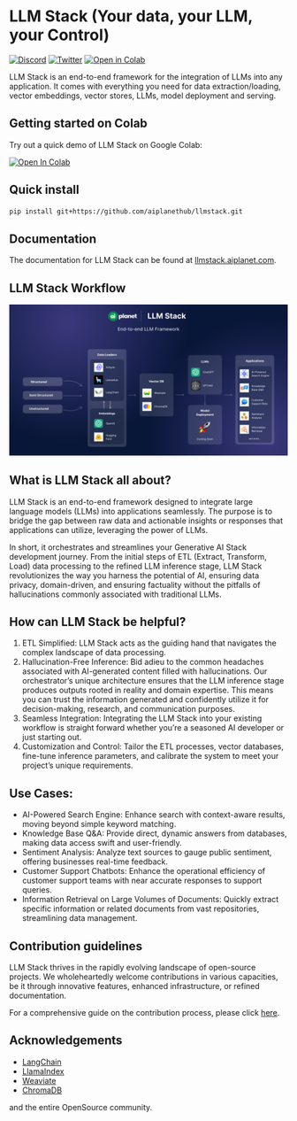 # LLM Stack (Your data, your LLM, your Control)

[![Discord](https://dcbadge.vercel.app/api/server/4aWV7He2QU?style=flat)](https://discord.gg/4aWV7He2QU)
[![Twitter](https://img.shields.io/twitter/follow/aiplanet4all)](https://twitter.com/aiplanet4all)
[![Open in Colab](https://camo.githubusercontent.com/84f0493939e0c4de4e6dbe113251b4bfb5353e57134ffd9fcab6b8714514d4d1/68747470733a2f2f636f6c61622e72657365617263682e676f6f676c652e636f6d2f6173736574732f636f6c61622d62616467652e737667)](https://colab.research.google.com/drive/1R-vnA0X5gTo_era8YChOvhFMVTVu7K-8?usp=sharing)

LLM Stack is an end-to-end framework for the integration of LLMs into any application. It comes with everything you need for data extraction/loading, vector embeddings, vector stores, LLMs, model deployment and serving.

## Getting started on Colab

Try out a quick demo of LLM Stack on Google Colab:

[![Open In Colab](https://colab.research.google.com/assets/colab-badge.svg)](https://colab.research.google.com/drive/1R-vnA0X5gTo_era8YChOvhFMVTVu7K-8?usp=sharing)

## Quick install

```bash
pip install git+https://github.com/aiplanethub/llmstack.git
```

## Documentation

The documentation for LLM Stack can be found at [llmstack.aiplanet.com](https://llmstack.aiplanet.com).

## LLM Stack Workflow
![LLM Stack Workflow](./assets/workflow.png)


## What is LLM Stack all about?

LLM Stack is an end-to-end framework designed to integrate large language models (LLMs) into applications seamlessly. The purpose is to bridge the gap between raw data and actionable insights or responses that applications can utilize, leveraging the power of LLMs.

In short, it orchestrates and streamlines your Generative AI Stack development journey. From the initial steps of ETL (Extract, Transform, Load) data processing to the refined LLM inference stage, LLM Stack revolutionizes the way you harness the potential of AI, ensuring data privacy, domain-driven, and ensuring factuality without the pitfalls of hallucinations commonly associated with traditional LLMs.

## How can LLM Stack be helpful?


1. ETL Simplified: LLM Stack acts as the guiding hand that navigates the complex landscape of data processing. 
2. Hallucination-Free Inference: Bid adieu to the common headaches associated with AI-generated content filled with hallucinations. Our orchestrator’s unique architecture ensures that the LLM inference stage produces outputs rooted in reality and domain expertise. This means you can trust the information generated and confidently utilize it for decision-making, research, and communication purposes.
3. Seamless Integration: Integrating the LLM Stack into your existing workflow is straight forward whether you’re a seasoned AI developer or just starting out.
4. Customization and Control: Tailor the ETL processes, vector databases, fine-tune inference parameters, and calibrate the system to meet your project’s unique requirements.

## Use Cases:

- AI-Powered Search Engine: Enhance search with context-aware results, moving beyond simple keyword matching.
- Knowledge Base Q&A: Provide direct, dynamic answers from databases, making data access swift and user-friendly.
- Sentiment Analysis: Analyze text sources to gauge public sentiment, offering businesses real-time feedback.
- Customer Support Chatbots: Enhance the operational efficiency of customer support teams with near accurate responses to support queries.
- Information Retrieval on Large Volumes of Documents: Quickly extract specific information or related documents from vast repositories, streamlining data management.

## Contribution guidelines

LLM Stack thrives in the rapidly evolving landscape of open-source projects. We wholeheartedly welcome contributions in various capacities, be it through innovative features, enhanced infrastructure, or refined documentation.

For a comprehensive guide on the contribution process, please click [here](https://app.gitbook.com/o/-Mg1afEUq3HypLm46Vbq/s/fWJ1RLdoXjMtPiYoXUMB/getting-started/installation).

## Acknowledgements

* [LangChain](https://github.com/langchain-ai/langchain)
* [LlamaIndex](https://github.com/jerryjliu/llama_index)
* [Weaviate](https://github.com/weaviate/weaviate)
* [ChromaDB](https://github.com/chroma-core/chroma)
  
and the entire OpenSource community.
